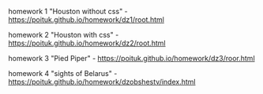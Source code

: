homework 1 "Houston without css" - https://poituk.github.io/homework/dz1/root.html

homework 2 "Houston with css" - https://poituk.github.io/homework/dz2/root.html

homework 3 "Pied Piper" - https://poituk.github.io/homework/dz3/roor.html

homework 4 "sights of Belarus" - https://poituk.github.io/homework/dzobshestv/index.html
